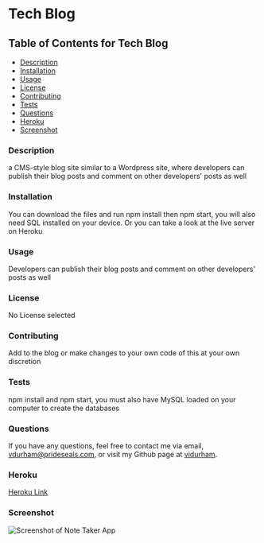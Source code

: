 # Tech Blog


## Table of Contents for Tech Blog
- [Description](#description)
- [Installation](#installation)
- [Usage](#usage)
- [License](#license)
- [Contributing](#contributing)
- [Tests](#tests)
- [Questions](#questions)
- [Heroku](#heroku)
- [Screenshot](#screenshot)

### Description
a CMS-style blog site similar to a Wordpress site, where developers can publish their blog posts and comment on other developers' posts as well

### Installation
You can download the files and run npm install then npm start, you will also need SQL installed on your device. Or you can take a look at the live server on Heroku

### Usage
Developers can publish their blog posts and comment on other developers' posts as well

### License

No License selected

### Contributing
Add to the blog or make changes to your own code of this at your own discretion

### Tests
npm install and npm start, you must also have MySQL loaded on your computer to create the databases

### Questions
If you have any questions, feel free to contact me via email, vdurham@prideseals.com, or visit my Github page at [vidurham](https://github.com/vidurham).

### Heroku
[Heroku Link](https://note-taker-2244.herokuapp.com/)

### Screenshot
![Screenshot of Note Taker App](./public/images/tech-blog-pic.png)